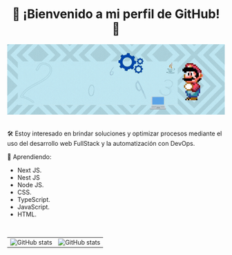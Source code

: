 
<h1 align="center">🎉 ¡Bienvenido a mi perfil de GitHub! 🎉</h1>

<div align="center">
  <img alt="Banner | JeanCarlosSC" src="images/banner.gif" loading="lazy">
</div>

<br>
<p>🛠️ Estoy interesado en brindar soluciones y optimizar procesos mediante el uso del desarrollo web FullStack y la automatización con DevOps.</p>
<p>🎨 Aprendiendo:</p>
<ul>
  <li>Next JS.</li>
  <li>Nest JS</li>
  <li>Node JS.</li>
  <li>CSS.</li>
  <li>TypeScript.</li>
  <li>JavaScript.</li>
  <li>HTML.</li>
</ul>

<br>
<table border="0">
  <tbody>
    <tr>
      <td border="0">
        <a>
          <img alt="GitHub stats" src="https://github-readme-stats.vercel.app/api?username=JeanCarlosSC&show_icons=true&hide_border=true&title_color=6CA0FF&icon_color=6CA0FF&bg_color=151515&text_color=c8c8c8&count_private=true&include_all_commits=true" />
        </a>
      </td>
      <td border="0">
        <a>
          <img alt="GitHub stats" src="https://github-readme-stats.vercel.app/api/top-langs/?username=JeanCarlosSC&layout=compact&title_color=6CA0FF&icon_color=6CA0FF&bg_color=151515&text_color=c8c8c8&hide_border=true&count_private=true&include_all_commits=true&langs_count=10&count-private=true)](https://github.com/anuraghazra/github-readme-stats">
        </a>
      </td>
    </tr>
  </tbody>
</table>
